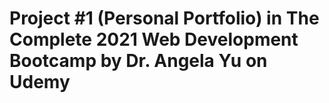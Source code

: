 # Project #1 (Personal Portfolio) in The Complete 2021 Web Development Bootcamp by Dr. Angela Yu on Udemy
